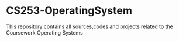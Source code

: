 # CS253-OperatingSystem
This repository contains all sources,codes and projects related to the Coursework Operating Systems
